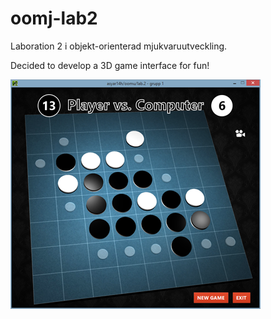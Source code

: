 # oomj-lab2
Laboration 2 i objekt-orienterad mjukvaruutveckling.


Decided to develop a 3D game interface for fun!

<img src="oomj-lab2/images/game0.png" alt="" />
